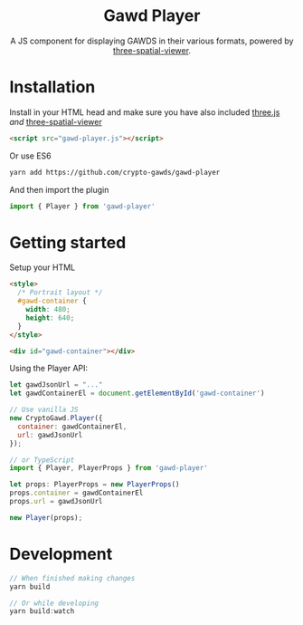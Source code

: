 
<div align="center">
<h1>Gawd Player</h1>

<p>A JS component for displaying GAWDS in their various formats, powered by <a href="https://github.com/caseypugh/three-spatial-viewer/">three-spatial-viewer</a>.
</p>
<div style="clear:both;"></div>
<!-- <img src="https://github.com//workflows/CI/badge.svg" /><br/> -->
<!-- <a href="#getting-started">Getting started</a> •
<a href="#examples">Examples</a> • -->
</div>

# Installation
Install in your HTML head and make sure you have also included [three.js](https://threejs.org/docs/index.html#manual/en/introduction/Installation) _and_ [three-spatial-viewer](https://github.com/caseypugh/three-spatial-viewer/)
```html
<script src="gawd-player.js"></script>
```

Or use ES6
```sh
yarn add https://github.com/crypto-gawds/gawd-player
```

And then import the plugin
```js
import { Player } from 'gawd-player'
```

# Getting started
Setup your HTML
```html
<style>
  /* Portrait layout */
  #gawd-container {
    width: 480;
    height: 640;
  }
</style>

<div id="gawd-container"></div>
```

Using the Player API:
```js
let gawdJsonUrl = "..."
let gawdContainerEl = document.getElementById('gawd-container')

// Use vanilla JS
new CryptoGawd.Player({
  container: gawdContainerEl,
  url: gawdJsonUrl
});

// or TypeScript
import { Player, PlayerProps } from 'gawd-player'

let props: PlayerProps = new PlayerProps()
props.container = gawdContainerEl
props.url = gawdJsonUrl

new Player(props);
```

# Development

```js
// When finished making changes
yarn build

// Or while developing
yarn build:watch
```